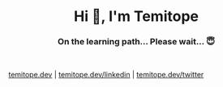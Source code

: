 <h1 align="center">Hi 👋, I'm Temitope</h1>
<h3 align="center"> On the learning path... Please wait... 😇</h3>

<br >

[temitope.dev](https://temitope.dev) | [temitope.dev/linkedin](https://temitope.dev/linkedin) | [temitope.dev/twitter](https://temitope.dev/twitter)


